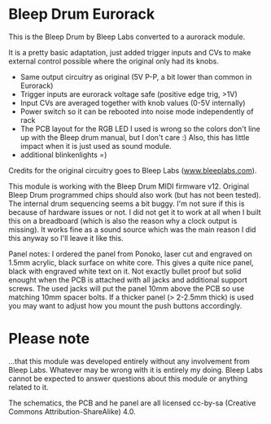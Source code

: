 Bleep Drum Eurorack
===================

This is the Bleep Drum by Bleep Labs converted to a aurorack module.

It is a pretty basic adaptation, just added trigger inputs and CVs to make external control possible where the original only had its knobs.

* Same output circuitry as original (5V P-P, a bit lower than common in Eurorack)
* Trigger inputs are eurorack voltage safe (positive edge trig, >1V)
* Input CVs are averaged together with knob values (0-5V internally)  
* Power switch so it can be rebooted into noise mode independently of rack 
* The PCB layout for the RGB LED I used is wrong so the colors don't line up with the Bleep drum manual, but I don't care :) Also, this has little impact when it is just used as sound module.
* additional blinkenlights =) 

Credits for the original circuitry goes to Bleep Labs (www.bleeplabs.com).

This module is working with the Bleep Drum MIDI firmware v12. Original Bleep Drum programmed chips should also work (but has not been tested).  
The internal drum sequencing seems a bit buggy. I'm not sure if this is because of hardware issues or not. I did not get it to work at all when I built this on a breadboard (which is also the reason why a clock output is missing). It works fine as a sound source which was the main reason I did this anyway so I'll leave it like this. 

Panel notes: I ordered the panel from Ponoko, laser cut and engraved on 1.5mm acrylic, black surface on white core. This gives a quite nice panel, black with engraved white text on it. Not exactly bullet proof but solid enought when the PCB is attached with all jacks and additional support screws. The used jacks will put the panel 10mm above the PCB so use matching 10mm spacer bolts. 
If a thicker panel (> 2-2.5mm thick) is used you may want to adjust how you mount the push buttons accordingly. 


Please note
===========
...that this module was developed entirely without any involvement from Bleep Labs. Whatever may be wrong with it is entirely my doing. Bleep Labs cannot be expected to answer questions about this module or anything related to it. 



The schematics, the PCB and he panel are all licensed cc-by-sa (Creative Commons Attribution-ShareAlike) 4.0. 


